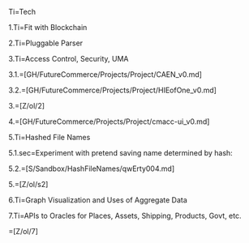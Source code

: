 Ti=Tech

1.Ti=Fit with Blockchain

2.Ti=Pluggable Parser

3.Ti=Access Control, Security, UMA

3.1.=[GH/FutureCommerce/Projects/Project/CAEN_v0.md]

3.2.=[GH/FutureCommerce/Projects/Project/HIEofOne_v0.md]

3.=[Z/ol/2]

4.=[GH/FutureCommerce/Projects/Project/cmacc-ui_v0.md]

5.Ti=Hashed File Names

5.1.sec=Experiment with pretend saving name determined by hash:

5.2.=[S/Sandbox/HashFileNames/qwErty004.md]

5.=[Z/ol/s2]

6.Ti=Graph Visualization and Uses of Aggregate Data

7.Ti=APIs to Oracles for Places, Assets, Shipping, Products, Govt, etc. 


=[Z/ol/7]